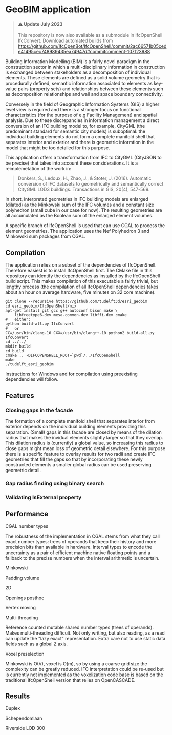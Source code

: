 GeoBIM application
==================

> #### :warning: Update July 2023
> 
> This repository is now also available as a submodule in IfcOpenShell IfcConvert. Download automated builds from https://github.com/IfcOpenBot/IfcOpenShell/commit/2ac66571b05cede41495cec748989435ea74947d#commitcomment-107123988

Building Information Modelling (BIM) is a fairly novel paradigm in the 
construction sector in which a multi-disciplinary information in 
construction is exchanged between stakeholders as a decomposition of 
individual elements. These elements are defined as a solid volume 
geometry that is procedurally defined, semantic information associated 
to elements as key-value pairs (property sets) and relationships between 
these elements such as decomposition relationships and wall and space 
boundary connectivity. 

Conversely in the field of Geographic Information Systems (GIS) a higher 
level view is required and there is a stronger focus on functional 
characteristics (for the purpose of e.g Facility Management) and spatial 
analysis. Due to these discrepancies in information management a direct 
conversion of an IFC building model to, for example, CityGML (the 
predominant standard for semantic city models) is suboptimal: the 
individual building elements do not form a complete manifold shell that 
separates interior and exterior and there is geometric informtion in the 
model that might be too detailed for this purpose. 

This application offers a transformation from IFC to CityGML (CityJSON 
to be precise) that takes into account these considerations. It is a 
reimplemetation of the work in: 

> Donkers, S., Ledoux, H., Zhao, J., & Stoter, J. (2016). Automatic conversion of IFC datasets to
> geometrically and semantically correct CityGML LOD3 buildings. Transactions in GIS, 20(4), 547-569.

In short, interpreted geometries in IFC building models are enlarged
(dilated) as the Minkowski sum of the IFC volumes and a constant size
polyhedron (small cube in our case for now). The resulting geometries are
all accumulated as the Boolean sum of the enlarged element volumes.

A specific branch of IfcOpenShell is used that can use CGAL to process the
element geometries. The application uses the Nef Polyhedron 3 and Minkowski
sum packages from CGAL.

Compilation
-----------

The application relies on a subset of the dependencies of IfcOpenShell.
Therefore easiest is to install IfcOpenShell first. The CMake file in this
repository can identify the dependencies as installed by the IfcOpenShell
build script. This makes compilation of this executable a fairly trivial,
but lengthy process (the compilation of all IfcOpenShell dependencies takes
about an hour on average hardware, five minutes on 32 core machine).

    git clone --recursive https://github.com/tudelft3d/esri_geobim
    cd esri_geobim/IfcOpenShell/nix
    apt-get install git gcc g++ autoconf bison make \
        libfreetype6-dev mesa-common-dev libffi-dev cmake
    #   either:
    python build-all.py IfcConvert
    #   or 
    CC=/usr/bin/clang-10 CXX=/usr/bin/clang++-10 python2 build-all.py IfcConvert
    cd ../../
    mkdir build
    cd build
    cmake .. -DIFCOPENSHELL_ROOT=`pwd`/../IfcOpenShell
    make
    ./tudelft_esri_geobim       

Instructions for Windows and for compilation using preexisting dependencies
will follow.

Features
--------

### Closing gaps in the facade

The formation of a complete manifold shell that separates interior from exterior depends on the individual building elements providing this separation. (Small) gaps in this facade are closed by means of the dilation radius that makes the invidual elements slightly larger so that they overlap. This dilation radius is (currently) a global value, so increasing this radius to close gaps might mean loss of geometric detail elsewhere. For this purpose there is a specific feature to overlay results for two radii and create IFC geometries that fill the gaps so that by incorporating these newly constructed elements a smaller global radius can be used preserving geometric detail.


### Gap radius finding using binary search


### Validating IsExternal property


Performance
-----------

CGAL number types

The robustness of the implementation in CGAL stems from what they call exact number types: trees of operands that keep their history and more precision bits than available in hardware. Interval types to encode the uncertainty as a pair of efficient machine native floating points and a fallback to the precise numbers when the interval arithmetic is uncertain.

Minkowski



Padding volume


2D

Openings posthoc

Vertex moving

Multi-threading

Reference counted mutable shared number types (trees of operands). Makes multi-threading difficult. Not only writing, but also reading, as a read can update the "lazy exact" representation. Extra care not to use static data fields such as a global Z axis.

Voxel preselection

Minkowski is O(V), voxel is O(m), so by using a coarse grid size the complexity can be greatly reduced. IFC interpretation could be re-used but is currently not implemented as the voxelization code base is based on the traditional IfcOpenShell version that relies on OpenCASCADE.


Results
-------

Duplex

Schependomlaan

Riverside LOD 300



